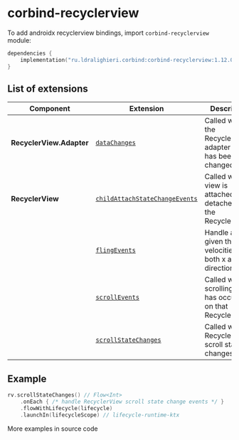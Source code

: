 ﻿
# corbind-recyclerview

To add androidx recyclerview bindings, import `corbind-recyclerview` module:

```kotlin
dependencies {
    implementation("ru.ldralighieri.corbind:corbind-recyclerview:1.12.0")
}
```

## List of extensions

| Component                | Extension                                                                   | Description                                                          |
|--------------------------|-----------------------------------------------------------------------------|----------------------------------------------------------------------|
| **RecyclerView.Adapter** | [`dataChanges`][RecyclerView_Adapte_dataChanges]                            | Called when the RecyclerView's adapter data has been changed         |
| **RecyclerView**         | [`childAttachStateChangeEvents`][RecyclerView_childAttachStateChangeEvents] | Called when a view is attached to or detached from the RecyclerView. |
|                          | [`flingEvents`][RecyclerView_flingEvents]                                   | Handle a fling given the velocities in both x and y directions       |
|                          | [`scrollEvents`][RecyclerView_scrollEvents]                                 | Called when a scrolling event has occurred on that RecyclerView.     |
|                          | [`scrollStateChanges`][RecyclerView_scrollStateChanges]                     | Called when RecyclerView's scroll state changes.                     |

## Example

```kotlin
rv.scrollStateChanges() // Flow<Int>
    .onEach { /* handle RecyclerView scroll state change events */ }
    .flowWithLifecycle(lifecycle)
    .launchIn(lifecycleScope) // lifecycle-runtime-ktx
```

More examples in source code

[RecyclerView_Adapte_dataChanges]: https://github.com/LDRAlighieri/Corbind/blob/master/corbind-recyclerview/src/main/kotlin/ru/ldralighieri/corbind/recyclerview/RecyclerAdapterDataChanges.kt
[RecyclerView_childAttachStateChangeEvents]: https://github.com/LDRAlighieri/Corbind/blob/master/corbind-recyclerview/src/main/kotlin/ru/ldralighieri/corbind/recyclerview/RecyclerViewChildAttachStateChangeEvents.kt
[RecyclerView_flingEvents]: https://github.com/LDRAlighieri/Corbind/blob/master/corbind-recyclerview/src/main/kotlin/ru/ldralighieri/corbind/recyclerview/RecyclerViewFlingEvents.kt
[RecyclerView_scrollEvents]: https://github.com/LDRAlighieri/Corbind/blob/master/corbind-recyclerview/src/main/kotlin/ru/ldralighieri/corbind/recyclerview/RecyclerViewScrollEvents.kt
[RecyclerView_scrollStateChanges]: https://github.com/LDRAlighieri/Corbind/blob/master/corbind-recyclerview/src/main/kotlin/ru/ldralighieri/corbind/recyclerview/RecyclerViewScrollStateChanges.kt
